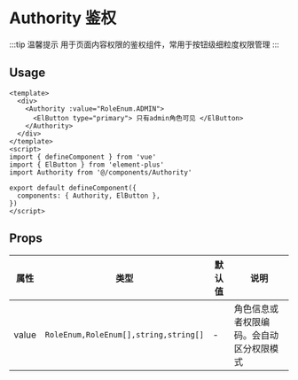 # Authority 鉴权


:::tip 温馨提示
用于页面内容权限的鉴权组件，常用于按钮级细粒度权限管理
:::


## Usage

```vue
<template>
  <div>
    <Authority :value="RoleEnum.ADMIN">
      <ElButton type="primary"> 只有admin角色可见 </ElButton>
    </Authority>
  </div>
</template>
<script>
import { defineComponent } from 'vue'
import { ElButton } from 'element-plus'
import Authority from '@/components/Authority'

export default defineComponent({
  components: { Authority, ElButton },
})
</script>
```

## Props

| 属性 | 类型 | 默认值 | 说明 |
| --- | --- | --- | --- |
| value | `RoleEnum,RoleEnum[],string,string[]` | - | 角色信息或者权限编码。会自动区分权限模式 |
